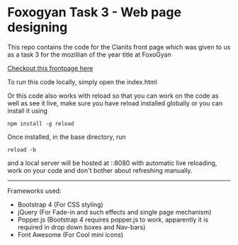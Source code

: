 # Foxogyan Task 3 - Web page designing

This repo contains the code for the Clanits front page which was given to us as a task 3 for the mozillian of the year title at FoxoGyan

[Checkout this frontpage here](http://prod.pbehre.in/)

To run this code locally, simply open the index.html

Or this code also works with reload so that you can work on the code as well as see it live, make sure you have reload installed globally or you can install it using

`npm install -g reload`

Once installed, in the base directory, run

`reload -b`

and a local server will be hosted at ::8080 with automatic live reloading, work on your code and don't bother about refreshing manually.

* * *

Frameworks used:

*   Bootstrap 4 (For CSS styling)
*   jQuery (For Fade-in and such effects and single page mechanism)
*   Popper.js (Bootstrap 4 requires popper.js to work, apparently it is required in drop down boxes and Nav-bars)
*   Font Awesome (For Cool mini icons)